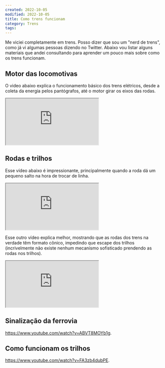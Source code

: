 ```yaml
---
created: 2022-10-05
modified: 2022-10-05
title: Como trens funcionam
category: Trens
tags:
---
```


Me viciei completamente em trens. Posso dizer que sou um "nerd de trens", como já vi algumas pessoas dizendo no Twitter. Abaixo vou listar alguns materiais que andei consultando para aprender um pouco mais sobre como os trens funcionam.

## Motor das locomotivas

O video abaixo explica o funcionamento básico dos trens elétricos, desde a coleta da energia pelos pantógrafos, até o motor girar os eixos das rodas.

<div class="videoContainer">
<iframe src="https://www.youtube.com/embed/GJbUI2D3rLY"></iframe>
</div>

## Rodas e trilhos

Esse vídeo abaixo é impressionante, principalmente quando a roda dá um pequeno salto na hora de trocar de linha.

<div class="videoContainer">
<iframe src="https://www.youtube.com/embed/pJw5wpdQ54w"></iframe>
</div>

Esse outro vídeo explica melhor, mostrando que as rodas dos trens na verdade têm formato cônico, impedindo que escape dos trilhos (incrivelmente não existe nenhum mecanismo sofisticado prendendo as rodas nos trilhos).

<div class="videoContainer">
<iframe src="https://www.youtube.com/embed/XzgryPhtc1Y"></iframe>
</div>

## Sinalização da ferrovia

<https://www.youtube.com/watch?v=ABVT8MOYb1g>.

## Como funcionam os trilhos

<https://www.youtube.com/watch?v=FA3zb4dubPE>.
